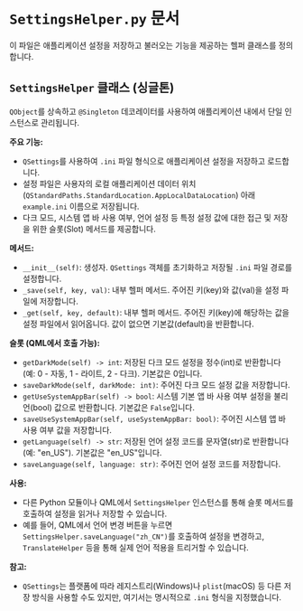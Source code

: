 # `SettingsHelper.py` 문서

이 파일은 애플리케이션 설정을 저장하고 불러오는 기능을 제공하는 헬퍼 클래스를 정의합니다.

## `SettingsHelper` 클래스 (싱글톤)

`QObject`를 상속하고 `@Singleton` 데코레이터를 사용하여 애플리케이션 내에서 단일 인스턴스로 관리됩니다.

**주요 기능:**

*   `QSettings`를 사용하여 `.ini` 파일 형식으로 애플리케이션 설정을 저장하고 로드합니다.
*   설정 파일은 사용자의 로컬 애플리케이션 데이터 위치 (`QStandardPaths.StandardLocation.AppLocalDataLocation`) 아래 `example.ini` 이름으로 저장됩니다.
*   다크 모드, 시스템 앱 바 사용 여부, 언어 설정 등 특정 설정 값에 대한 접근 및 저장을 위한 슬롯(Slot) 메서드를 제공합니다.

**메서드:**

*   `__init__(self)`: 생성자. `QSettings` 객체를 초기화하고 저장될 `.ini` 파일 경로를 설정합니다.
*   `_save(self, key, val)`: 내부 헬퍼 메서드. 주어진 키(key)와 값(val)을 설정 파일에 저장합니다.
*   `_get(self, key, default)`: 내부 헬퍼 메서드. 주어진 키(key)에 해당하는 값을 설정 파일에서 읽어옵니다. 값이 없으면 기본값(default)을 반환합니다.

**슬롯 (QML에서 호출 가능):**

*   `getDarkMode(self) -> int`: 저장된 다크 모드 설정을 정수(int)로 반환합니다 (예: 0 - 자동, 1 - 라이트, 2 - 다크). 기본값은 0입니다.
*   `saveDarkMode(self, darkMode: int)`: 주어진 다크 모드 설정 값을 저장합니다.
*   `getUseSystemAppBar(self) -> bool`: 시스템 기본 앱 바 사용 여부 설정을 불리언(bool) 값으로 반환합니다. 기본값은 `False`입니다.
*   `saveUseSystemAppBar(self, useSystemAppBar: bool)`: 주어진 시스템 앱 바 사용 여부 값을 저장합니다.
*   `getLanguage(self) -> str`: 저장된 언어 설정 코드를 문자열(str)로 반환합니다 (예: "en_US"). 기본값은 "en_US"입니다.
*   `saveLanguage(self, language: str)`: 주어진 언어 설정 코드를 저장합니다.

**사용:**

*   다른 Python 모듈이나 QML에서 `SettingsHelper` 인스턴스를 통해 슬롯 메서드를 호출하여 설정을 읽거나 저장할 수 있습니다.
*   예를 들어, QML에서 언어 변경 버튼을 누르면 `SettingsHelper.saveLanguage("zh_CN")`를 호출하여 설정을 변경하고, `TranslateHelper` 등을 통해 실제 언어 적용을 트리거할 수 있습니다.

**참고:**

*   `QSettings`는 플랫폼에 따라 레지스트리(Windows)나 `plist`(macOS) 등 다른 저장 방식을 사용할 수도 있지만, 여기서는 명시적으로 `.ini` 형식을 지정했습니다. 